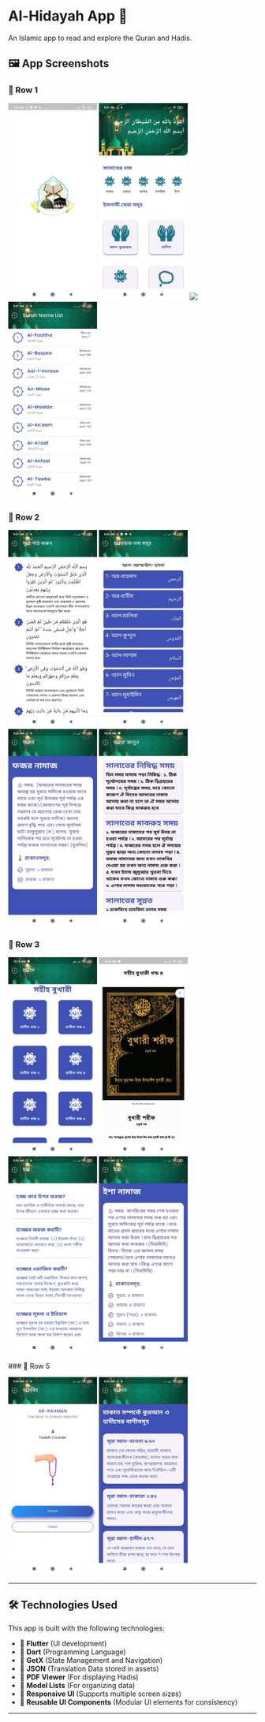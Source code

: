 # Al-Hidayah App 📖

An Islamic app to read and explore the Quran and Hadis.

## 🖼 App Screenshots

### 🔹 Row 1
<p float="left">
  <img src="assets/screenshots/splash.jpg" width="180"/>
  <img src="assets/screenshots/home.jpg" width="180"/>
  <img src="assets/screenshots/home_1.png" width="180"/>
  <img src="assets/screenshots/sura_name.jpg" width="180"/>
</p>


### 🔹 Row 2
<p float="left">
  <img src="assets/screenshots/sura_meaning.jpg" width="180"/>
  <img src="assets/screenshots/name.jpg" width="180"/>
  <img src="assets/screenshots/fojor.jpg" width="180"/>
  <img src="assets/screenshots/read_more.jpg" width="180"/>

</p>

### 🔹 Row 3
<p float="left">
  <img src="assets/screenshots/hadis_home.jpg" width="180"/>
  <img src="assets/screenshots/hadis.jpg" width="180"/>
  <img src="assets/screenshots/hoz.jpg" width="180"/>
  <img src="assets/screenshots/isha.jpg" width="180"/>
 
</p>
### 🔹 Row 5
<p float="left">
  <img src="assets/screenshots/tasbih.jpg" width="180"/>
  <img src="assets/screenshots/jakat.jpg" width="180"/>
</p>

---

## 🛠️ Technologies Used

This app is built with the following technologies:

- 🔹 **Flutter** (UI development)
- 🔹 **Dart** (Programming Language)
- 🔹 **GetX** (State Management and Navigation)
- 🔹 **JSON** (Translation Data stored in assets)
- 🔹 **PDF Viewer** (For displaying Hadis)
- 🔹 **Model Lists** (For organizing data)
- 🔹 **Responsive UI** (Supports multiple screen sizes)
- 🔹 **Reusable UI Components** (Modular UI elements for consistency)

---



